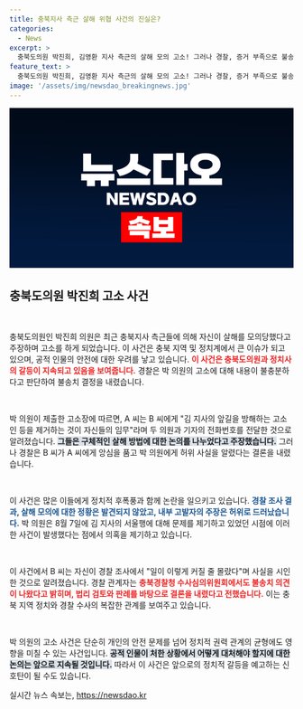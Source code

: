 ```yaml
---
title: 충북지사 측근 살해 위협 사건의 진실은?
categories:
  - News
excerpt: >
  충북도의원 박진희, 김영환 지사 측근의 살해 모의 고소! 그러나 경찰, 증거 부족으로 불송치 결정. 허위 제보의 전말은? 사건의 배후를 추적한다!
feature_text: >
  충북도의원 박진희, 김영환 지사 측근의 살해 모의 고소! 그러나 경찰, 증거 부족으로 불송치 결정. 허위 제보의 전말은? 사건의 배후를 추적한다!
image: '/assets/img/newsdao_breakingnews.jpg'
---
```


<p><img src="/assets/img/newsdao_breakingnews.jpg" alt="cryptoinkorea 속보" /></p>

<h2 data-ke-size="size26">충북도의원 박진희 고소 사건</h2>

<p data-ke-size="size16">&nbsp;</p>

<p>충북도의원인 박진희 의원은 최근 충북지사 측근들에 의해 자신이 살해를 모의당했다고 주장하며 고소를 하게 되었습니다. 이 사건은 충북 지역 및 정치계에서 큰 이슈가 되고 있으며, 공적 인물의 안전에 대한 우려를 낳고 있습니다. <b><span style="color: #ee2323;">이 사건은 충북도의원과 정치사의 갈등이 지속되고 있음을 보여줍니다.</span></b> 경찰은 박 의원의 고소에 대해 내용이 불충분하다고 판단하여 불송치 결정을 내렸습니다.</p>

<p data-ke-size="size16">&nbsp;</p>

<p>박 의원이 제출한 고소장에 따르면, A 씨는 B 씨에게 "김 지사의 앞길을 방해하는 고소인 등을 제거하는 것이 자신들의 임무"라며 두 의원과 기자의 전화번호를 전달한 것으로 알려졌습니다. <b><span style="background-color: #21538527;">그들은 구체적인 살해 방법에 대한 논의를 나누었다고 주장했습니다.</span></b> 그러나 경찰은 B 씨가 A 씨에게 앙심을 품고 박 의원에게 허위 사실을 알렸다는 결론을 내렸습니다.</p>

<p data-ke-size="size16">&nbsp;</p>

<p>이 사건은 많은 이들에게 정치적 후폭풍과 함께 논란을 일으키고 있습니다. <b><span style="color: #1a5490;">경찰 조사 결과, 살해 모의에 대한 정황은 발견되지 않았고, 내부 고발자의 주장은 허위로 드러났습니다.</span></b> 박 의원은 8월 7일에 김 지사의 서울행에 대해 문제를 제기하고 있었던 시점에 이러한 사건이 발생했다는 점에서 의혹을 제기하고 있습니다.</p>

<p data-ke-size="size16">&nbsp;</p>

<p>이 사건에서 B 씨는 자신이 경찰 조사에서 "일이 이렇게 커질 줄 몰랐다"며 사실을 시인한 것으로 알려졌습니다. 경찰 관계자는 <b><span style="color: #ee2323;">충북경찰청 수사심의위원회에서도 불송치 의견이 나왔다고 밝히며, 법리 검토와 판례를 바탕으로 결론을 내렸다고 전했습니다.</span></b> 이는 충북 지역 정치와 경찰 수사의 복잡한 관계를 보여주고 있습니다.</p>

<p data-ke-size="size16">&nbsp;</p>

<p>박 의원의 고소 사건은 단순히 개인의 안전 문제를 넘어 정치적 권력 관계의 균형에도 영향을 미칠 수 있는 사건입니다. <b><span style="background-color: #21538527;">공적 인물이 처한 상황에서 어떻게 대처해야 할지에 대한 논의는 앞으로 지속될 것입니다.</span></b> 따라서 이 사건은 앞으로의 정치적 갈등을 예고하는 신호탄이 될 수도 있습니다.</p>
실시간 뉴스 속보는, <a href="https://newsdao.kr" rel="dofollow">https://newsdao.kr</a>


